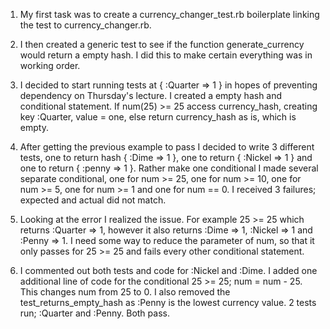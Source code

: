 1. My first task was to create a currency_changer_test.rb boilerplate linking the test to currency_changer.rb.

2. I then created a generic test to see if the function generate_currency would return a empty hash. I did this to make certain everything was in working order.

3. I decided to start running tests at { :Quarter => 1 } in hopes of preventing dependency on Thursday's lecture. I created a empty hash and conditional statement. If num(25) >= 25 access currency_hash, creating key :Quarter, value = one, else return currency_hash as is, which is empty.

4. After getting the previous example to pass I decided to write 3 different tests, one to return hash { :Dime => 1 }, one to return { :Nickel => 1 } and one to return { :penny => 1 }. Rather make one conditional I made several separate conditional, one for num >= 25, one for num >= 10, one for num >= 5, one for num >= 1 and one for num == 0. I received 3 failures; expected and actual did not match.

5. Looking at the error I realized the issue. For example 25 >= 25 which returns :Quarter => 1, however it also returns :Dime => 1, :Nickel => 1 and :Penny => 1. I need some way to reduce the parameter of num, so that it only passes for 25 >= 25 and fails every other conditional statement.

6. I commented out both tests and code for :Nickel and :Dime. I added one additional line of code for the conditional 25 >= 25; num = num - 25. This changes num from 25 to 0. I also removed the test_returns_empty_hash as :Penny is the lowest currency value. 2 tests run; :Quarter and :Penny. Both pass. 